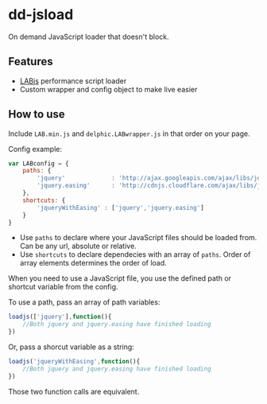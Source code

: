 dd-jsload
=============

On demand JavaScript loader that doesn't block.

## Features

* [LABjs](http://labjs.com/) performance script loader
* Custom wrapper and config object to make live easier


## How to use

Include `LAB.min.js` and `delphic.LABwrapper.js` in that order on your page.

Config example:

```Javascript
var LABconfig = {
	paths: {
		'jquery'             : 'http://ajax.googleapis.com/ajax/libs/jquery/1.8.3/jquery.min.js',
		'jquery.easing'      : 'http://cdnjs.cloudflare.com/ajax/libs/jquery-easing/1.3/jquery.easing.min.js'
	},
	shortcuts: {
		'jqueryWithEasing' : ['jquery','jquery.easing']
	}
}
```

* Use `paths` to declare where your JavaScript files should be loaded from. Can be any url, absolute or relative.
* Use `shortcuts` to declare dependecies with an array of `paths`. Order of array elements determines the order of load. 

When you need to use a JavaScript file, you use the defined path or shortcut variable from the config. 

To use a path, pass an array of path variables:

```Javascript
loadjs(['jquery'],function(){
	//Both jquery and jquery.easing have finished loading
})
```
Or, pass a shorcut variable as a string:

```Javascript
loadjs('jqueryWithEasing',function(){
	//Both jquery and jquery.easing have finished loading
})
```

Those two function calls are equivalent.

